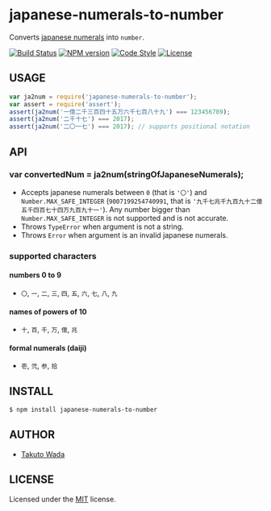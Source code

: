 japanese-numerals-to-number
================================

Converts [japanese numerals](https://en.wikipedia.org/wiki/Japanese_numerals) into `number`.

[![Build Status][travis-image]][travis-url]
[![NPM version][npm-image]][npm-url]
[![Code Style][style-image]][style-url]
[![License][license-image]][license-url]


USAGE
---------------------------------------

```js
var ja2num = require('japanese-numerals-to-number');
var assert = require('assert');
assert(ja2num('一億二千三百四十五万六千七百八十九') === 123456789);
assert(ja2num('二千十七') === 2017);
assert(ja2num('二〇一七') === 2017); // supports positional notation
```


API
---------------------------------------

### var convertedNum = ja2num(stringOfJapaneseNumerals);

- Accepts japanese numerals between `0` (that is `'〇'`) and `Number.MAX_SAFE_INTEGER` (`9007199254740991`, that is `'九千七兆千九百九十二億五千四百七十四万九百九十一'`). Any number bigger than `Number.MAX_SAFE_INTEGER` is not supported and is not accurate.
- Throws `TypeError` when argument is not a string.
- Throws `Error` when argument is an invalid japanese numerals.

### supported characters

#### numbers 0 to 9

 - `〇`, `一`, `二`, `三`, `四`, `五`, `六`, `七`, `八`, `九`

#### names of powers of 10

 - `十`, `百`, `千`, `万`, `億`, `兆`

#### formal numerals (daiji)

 - `壱`, `弐`, `参`, `拾`


INSTALL
---------------------------------------

```sh
$ npm install japanese-numerals-to-number
```


AUTHOR
---------------------------------------
* [Takuto Wada](https://github.com/twada)


LICENSE
---------------------------------------
Licensed under the [MIT](https://github.com/twada/japanese-numerals-to-number/blob/master/LICENSE) license.


[npm-url]: https://npmjs.org/package/japanese-numerals-to-number
[npm-image]: https://badge.fury.io/js/japanese-numerals-to-number.svg

[travis-url]: https://travis-ci.org/twada/japanese-numerals-to-number
[travis-image]: https://secure.travis-ci.org/twada/japanese-numerals-to-number.svg?branch=master

[style-url]: https://github.com/Flet/semistandard
[style-image]: https://img.shields.io/badge/code%20style-semistandard-brightgreen.svg

[license-url]: https://github.com/twada/japanese-numerals-to-number/blob/master/LICENSE
[license-image]: https://img.shields.io/badge/license-MIT-brightgreen.svg
